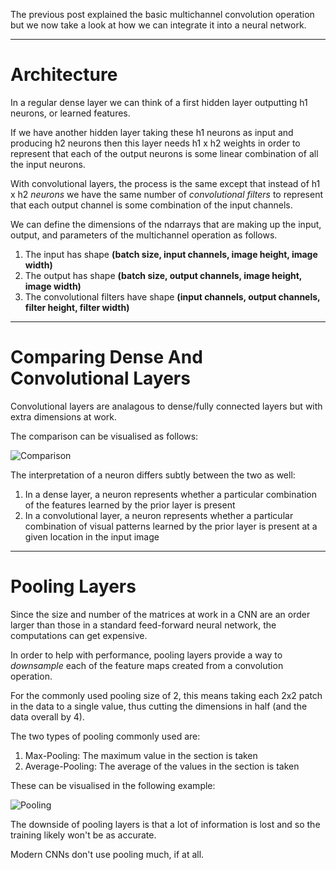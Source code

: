 The previous post explained the basic multichannel convolution operation but we now take a look at how we can integrate it into a neural network.

---
# Architecture #

In a regular dense layer we can think of a first hidden layer outputting h1 neurons, or learned features.

If we have another hidden layer taking these h1 neurons as input and producing h2 neurons then this layer needs h1 x h2 weights in order to represent that each of the output neurons is some linear combination of all the input neurons.

With convolutional layers, the process is the same except that instead of h1 x h2 *neurons* we have the same number of *convolutional filters* to represent that each output channel is some combination of the input channels.

We can define the dimensions of the ndarrays that are making up the input, output, and parameters of the multichannel operation as follows.

1. The input has shape **(batch size, input channels, image height, image width)**
2. The output has shape **(batch size, output channels, image height, image width)**
3. The convolutional filters have shape **(input channels, output channels, filter height, filter width)**

---
# Comparing Dense And Convolutional Layers #

Convolutional layers are analagous to dense/fully connected layers but with extra dimensions at work.

The comparison can be visualised as follows:

![Comparison](Comparison.png)

The interpretation of a neuron differs subtly between the two as well:

1. In a dense layer, a neuron represents whether a particular combination of the features learned by the prior layer is present
2. In a convolutional layer, a neuron represents whether a particular combination of visual patterns learned by the prior layer is present at a given location in the input image

---
# Pooling Layers #

Since the size and number of the matrices at work in a CNN are an order larger than those in a standard feed-forward neural network, the computations can get expensive.

In order to help with performance, pooling layers provide a way to *downsample* each of the feature maps created from a convolution operation.

For the commonly used pooling size of 2, this means taking each 2x2 patch in the data to a single value, thus cutting the dimensions in half (and the data overall by 4).

The two types of pooling commonly used are:

1. Max-Pooling: The maximum value in the section is taken
2. Average-Pooling: The average of the values in the section is taken

These can be visualised in the following example:

![Pooling](Convolutional%20Pooling.png)

The downside of pooling layers is that a lot of information is lost and so the training likely won't be as accurate.

Modern CNNs don't use pooling much, if at all.